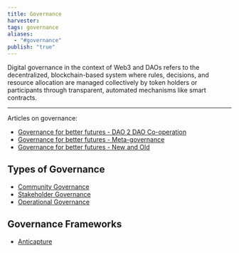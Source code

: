 ```yaml
---
title: Governance
harvester: 
tags: governance
aliases:
  - "#governance"
publish: "true"
---
```


Digital governance in the context of Web3 and DAOs refers to the decentralized, blockchain-based system where rules, decisions, and resource allocation are managed collectively by token holders or participants through transparent, automated mechanisms like smart contracts.

---

Articles on governance:

- [Governance for better futures - DAO 2 DAO Co-operation](artifacts/Governance%20for%20better%20futures%20-%20DAO%202%20DAO%20Co-operation.md)
- [Governance for better futures - Meta-governance](artifacts/Governance%20for%20better%20futures%20-%20Meta-governance.md)
- [Governance for better futures - New and Old](artifacts/Governance%20for%20better%20futures%20-%20New%20and%20Old.md)

## Types of Governance

- [Community Governance](notes/dao-primitives/pattern-library/Community%20Governance.md)
- [Stakeholder Governance](notes/dao-primitives/pattern-library/Stakeholder%20Governance.md)
- [Operational Governance](notes/dao-primitives/pattern-library/Operational%20Governance.md)

## Governance Frameworks

- [Anticapture](library/Anticapture.md)

